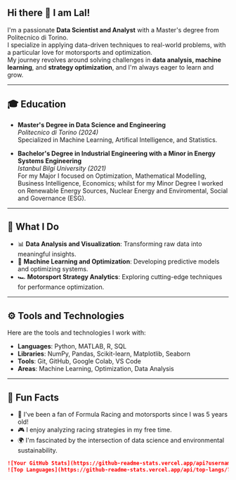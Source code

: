 ## Hi there 👋 I am Lal!

I'm a passionate **Data Scientist and Analyst** with a Master's degree from Politecnico di Torino.  
I specialize in applying data-driven techniques to real-world problems, with a particular love for motorsports and optimization.  
My journey revolves around solving challenges in **data analysis, machine learning**, and **strategy optimization**, and I'm always eager to learn and grow.  

---

## 🎓 Education

- **Master's Degree in Data Science and Engineering**  
  *Politecnico di Torino (2024)*  
  Specialized in Machine Learning, Artifical Intelligence, and Statistics.

- **Bachelor's Degree in Industrial Engineering with a Minor in Energy Systems Engineering**  
  *Istanbul Bilgi University (2021)*  
  For my Major I focused on Optimization, Mathematical Modelling, Business Intelligence, Economics; whilst for my Minor Degree I worked on Renewable Energy Sources, Nuclear Energy and Enviromental, Social and Governance (ESG).

---

## 🚀 What I Do
- 📊 **Data Analysis and Visualization**: Transforming raw data into meaningful insights.
- 🧠 **Machine Learning and Optimization**: Developing predictive models and optimizing systems.
- 🏎️ **Motorsport Strategy Analytics**: Exploring cutting-edge techniques for performance optimization.

---

## ⚙️ Tools and Technologies
Here are the tools and technologies I work with:

- **Languages**: Python, MATLAB, R, SQL 
- **Libraries**: NumPy, Pandas, Scikit-learn, Matplotlib, Seaborn  
- **Tools**: Git, GitHub, Google Colab, VS Code  
- **Areas**: Machine Learning, Optimization, Data Analysis  

---

## 🌟 Fun Facts
- 🏁 I've been a fan of Formula Racing and motorsports since I was 5 years old!
- 🎮 I enjoy analyzing racing strategies in my free time.
- 🌍 I'm fascinated by the intersection of data science and environmental sustainability.

```markdown
![Your GitHub Stats](https://github-readme-stats.vercel.app/api?username=lalakin99&show_icons=true&theme=radical)
![Top Languages](https://github-readme-stats.vercel.app/api/top-langs/?username=lalakin99&layout=compact&theme=radical)
